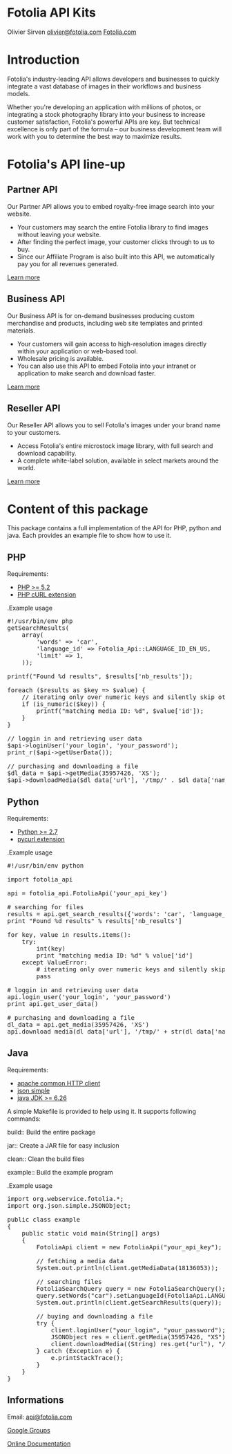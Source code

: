 Fotolia API Kits
================
Olivier Sirven <olivier@fotolia.com>
[Fotolia.com](http://www.fotolia.com/ "Fotolia")

Introduction
============
Fotolia's industry-leading API allows developers and businesses to
quickly integrate a vast database of images in their workflows and
business models.

Whether you're developing an application with millions of photos, or
integrating a stock photography library into your business to increase
customer satisfaction, Fotolia's powerful APIs are key. But technical
excellence is only part of the formula – our business development team
will work with you to determine the best way to maximize results.

Fotolia's API line-up
=====================

Partner API
-----------
Our Partner API allows you to embed royalty-free image search into
your website.

* Your customers may search the entire Fotolia library to find images
  without leaving your website.
* After finding the perfect image, your customer clicks through to us to
  buy.
* Since our Affiliate Program is also built into this API, we
  automatically pay you for all revenues generated.

[Learn more](http://www.fotolia.com/Services/API/Partner "Fotolia Partner API")

Business API
------------
Our Business API is for on-demand businesses producing custom
merchandise and products, including web site templates and printed
materials.

* Your customers will gain access to high-resolution images directly
  within your application or web-based tool.
* Wholesale pricing is available.
* You can also use this API to embed Fotolia into your intranet or
  application to make search and download faster.

[Learn more](http://www.fotolia.com/Services/API/Business "Fotolia Business API")

Reseller API
------------
Our Reseller API allows you to sell Fotolia's images under your brand name to your customers.

* Access Fotolia's entire microstock image library, with full search
  and download capability.
* A complete white-label solution, available in select markets around
  the world.

[Learn more](http://www.fotolia.com/Services/API/Reseller "Fotolia Reseller API")

Content of this package
=======================

This package contains a full implementation of the API for PHP, python
and java. Each provides an example file to show how to use it.

PHP
---

Requirements:

* [PHP >= 5.2](http://www.php.net)
* [PHP cURL extension](http://www.php.net/curl)

.Example usage

<pre>
#!/usr/bin/env php
<?php

require_once 'fotolia-api.php';

$api = new Fotolia_Api('your_api_key');

// searching for files
$results = $api->getSearchResults(
    array(
        'words' => 'car',
        'language_id' => Fotolia_Api::LANGUAGE_ID_EN_US,
        'limit' => 1,
    ));

printf("Found %d results", $results['nb_results']);

foreach ($results as $key => $value) {
    // iterating only over numeric keys and silently skip other keys
    if (is_numeric($key)) {
        printf("matching media ID: %d", $value['id']);
    }
}

// loggin in and retrieving user data
$api->loginUser('your_login', 'your_password');
print_r($api->getUserData());

// purchasing and downloading a file
$dl_data = $api->getMedia(35957426, 'XS');
$api->downloadMedia($dl_data['url'], '/tmp/' . $dl_data['name']);
</pre>

Python
------

Requirements:

* [Python >= 2.7](http://python.org/)
* [pycurl extension](http://pycurl.sourceforge.net/)


.Example usage

<pre>
#!/usr/bin/env python

import fotolia_api

api = fotolia_api.FotoliaApi('your_api_key')

# searching for files
results = api.get_search_results({'words': 'car', 'language_id': fotolia_api.LANGUAGE_ID_EN_US, 'limit': 1})
print "Found %d results" % results['nb_results']

for key, value in results.items():
    try:
        int(key)
        print "matching media ID: %d" % value['id']
    except ValueError:
        # iterating only over numeric keys and silently skip other keys
        pass

# loggin in and retrieving user data
api.login_user('your_login', 'your_password')
print api.get_user_data()

# purchasing and downloading a file
dl_data = api.get_media(35957426, 'XS')
api.download_media(dl_data['url'], '/tmp/' + str(dl_data['name']))
</pre>

Java
----

Requirements:

* [apache common HTTP client](http://hc.apache.org)
* [json simple](http://code.google.com/p/json-simple/)
* [java JDK >= 6.26](http://www.java.com)

A simple Makefile is provided to help using it. It supports following
commands:

build::
  Build the entire package

jar::
  Create a JAR file for easy inclusion

clean::
  Clean the build files

example::
  Build the example program

.Example usage

<pre>
import org.webservice.fotolia.*;
import org.json.simple.JSONObject;

public class example
{
    public static void main(String[] args)
    {
        FotoliaApi client = new FotoliaApi("your_api_key");

        // fetching a media data
        System.out.println(client.getMediaData(18136053));

        // searching files
        FotoliaSearchQuery query = new FotoliaSearchQuery();
        query.setWords("car").setLanguageId(FotoliaApi.LANGUAGE_ID_EN_US).setLimit(1);
        System.out.println(client.getSearchResults(query));

        // buying and downloading a file
        try {
            client.loginUser("your_login", "your_password");
            JSONObject res = client.getMedia(35957426, "XS");
            client.downloadMedia((String) res.get("url"), "/tmp/" + (String) res.get("name"));
        } catch (Exception e) {
            e.printStackTrace();
        }
    }
}
</pre>

Informations
------------
Email: api@fotolia.com

[Google Groups](http://groups.google.com/group/FotoliaAPI?pli=1 "Fotolia API Google Group")

[Online Documentation](http://us.fotolia.com/Services/API/Rest/Documentation "Fotolia REST API Documentation")
